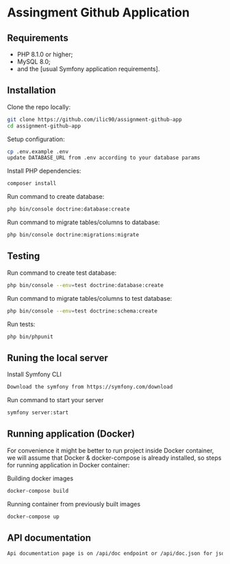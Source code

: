 Assingment Github Application
========================

Requirements
------------

  * PHP 8.1.0 or higher;
  * MySQL 8.0;
  * and the [usual Symfony application requirements].

Installation
------------

Clone the repo locally:

```sh
git clone https://github.com/ilic90/assignment-github-app
cd assignment-github-app
```

Setup configuration:

```sh
cp .env.example .env
update DATABASE_URL from .env according to your database params
```

Install PHP dependencies:

```sh
composer install
```

Run command to create database:
```sh
php bin/console doctrine:database:create
```

Run command to migrate tables/columns to database:
```sh
php bin/console doctrine:migrations:migrate
```

Testing
------------

Run command to create test database:
```sh
php bin/console --env=test doctrine:database:create
```

Run command to migrate tables/columns to test database:
```sh
php bin/console --env=test doctrine:schema:create
```

Run tests:
```sh
php bin/phpunit
```

Runing the local server
------------

Install Symfony CLI
```sh
Download the symfony from https://symfony.com/download
```

Run command to start your server
```sh
symfony server:start
```


Running application (Docker)
------------
For convenience it might be better to run project inside Docker container, we will assume that Docker & docker-compose is already installed, so steps for running application in Docker container:

Building docker images
```sh
docker-compose build
```
Running container from previously built images 
```sh
docker-compose up
```


API documentation
------------

```sh
Api documentation page is on /api/doc endpoint or /api/doc.json for json format
```